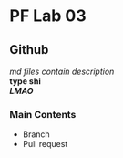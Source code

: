 # PF Lab 03
## Github
*md files contain description*\
**type shi**\
***LMAO***
### Main Contents
* Branch
* Pull request
